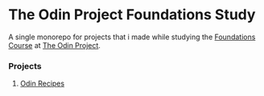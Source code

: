 # The Odin Project Foundations Study

A single monorepo for projects that i made while studying the [Foundations Course](https://www.theodinproject.com/paths/foundations/courses/foundations/) at [The Odin Project](https://www.theodinproject.com/).

### Projects

1. [Odin Recipes](https://hussein-m-kandil.github.io/top-foundations-study/odin-recipes/index.html)
